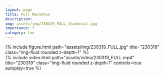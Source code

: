 ```yaml
---
layout: page
title: Full Marathon
description: 
img: assets/img/230319_FULL_thumbnail.jpg
importance: 7
category: fun
---
```


<div class="row mt-3">
    <!-- Image -->
    <div class="col-sm mt-3 mt-md-0">
        {% include figure.html path="assets/img/230319_FULL.jpg" title="230319" class="img-fluid rounded z-depth-1" %}
    </div>
    <!-- Video -->
    <div class="col-sm mt-3 mt-md-0">
        {% include video.html path="assets/video/230319_FULL.mp4" title="230319" class="img-fluid rounded z-depth-1" controls=true autoplay=true %}
    </div>
</div>